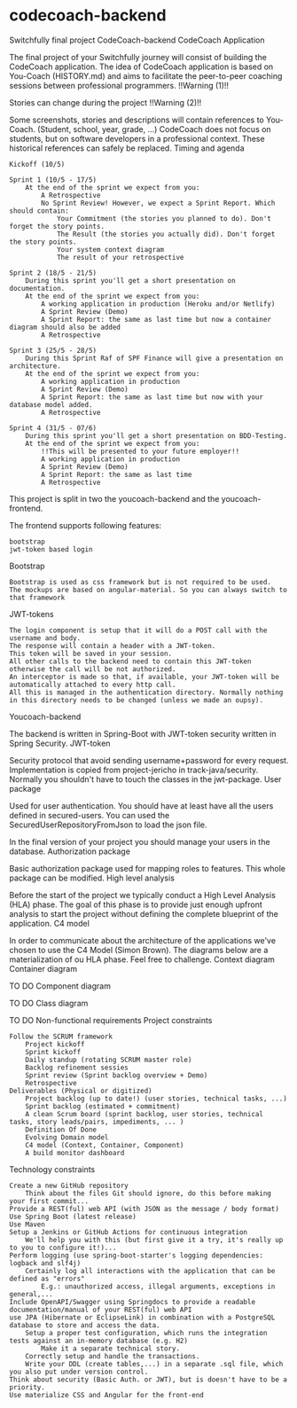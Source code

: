 # codecoach-backend
Switchfully final project CodeCoach-backend
CodeCoach Application

The final project of your Switchfully journey will consist of building the CodeCoach application. The idea of CodeCoach application is based on You-Coach (HISTORY.md) and aims to facilitate the peer-to-peer coaching sessions between professional programmers.
!!Warning (1)!!

Stories can change during the project
!!Warning (2)!!

Some screenshots, stories and descriptions will contain references to You-Coach. (Student, school, year, grade, ...) CodeCoach does not focus on students, but on software developers in a professional context. These historical references can safely be replaced.
Timing and agenda

    Kickoff (10/5)

    Sprint 1 (10/5 - 17/5)
        At the end of the sprint we expect from you:
            A Retrospective
            No Sprint Review! However, we expect a Sprint Report. Which should contain:
                Your Commitment (the stories you planned to do). Don't forget the story points.
                The Result (the stories you actually did). Don't forget the story points.
                Your system context diagram
                The result of your retrospective

    Sprint 2 (18/5 - 21/5)
        During this sprint you'll get a short presentation on documentation.
        At the end of the sprint we expect from you:
            A working application in production (Heroku and/or Netlify)
            A Sprint Review (Demo)
            A Sprint Report: the same as last time but now a container diagram should also be added
            A Retrospective

    Sprint 3 (25/5 - 28/5)
        During this Sprint Raf of SPF Finance will give a presentation on architecture.
        At the end of the sprint we expect from you:
            A working application in production
            A Sprint Review (Demo)
            A Sprint Report: the same as last time but now with your database model added.
            A Retrospective

    Sprint 4 (31/5 - 07/6)
        During this sprint you'll get a short presentation on BDD-Testing.
        At the end of the sprint we expect from you:
            !!This will be presented to your future employer!!
            A working application in production
            A Sprint Review (Demo)
            A Sprint Report: the same as last time
            A Retrospective


This project is split in two the youcoach-backend and the youcoach-frontend.

The frontend supports following features:

    bootstrap
    jwt-token based login

Bootstrap

    Bootstrap is used as css framework but is not required to be used.
    The mockups are based on angular-material. So you can always switch to that framework

JWT-tokens

    The login component is setup that it will do a POST call with the username and body.
    The response will contain a header with a JWT-token.
    This token will be saved in your session.
    All other calls to the backend need to contain this JWT-token otherwise the call will be not authorized.
    An interceptor is made so that, if available, your JWT-token will be automatically attached to every http call.
    All this is managed in the authentication directory. Normally nothing in this directory needs to be changed (unless we made an oupsy).

Youcoach-backend

The backend is written in Spring-Boot with JWT-token security written in Spring Security.
JWT-token

Security protocol that avoid sending username+password for every request. Implementation is copied from project-jericho in track-java/security. Normally you shouldn't have to touch the classes in the jwt-package.
User package

Used for user authentication. You should have at least have all the users defined in secured-users. You can used the SecuredUserRepositoryFromJson to load the json file.

In the final version of your project you should manage your users in the database.
Authorization package

Basic authorization package used for mapping roles to features. This whole package can be modified.
High level analysis

Before the start of the project we typically conduct a High Level Analysis (HLA) phase. The goal of this phase is to provide just enough upfront analysis to start the project without defining the complete blueprint of the application.
C4 model

In order to communicate about the architecture of the applications we've chosen to use the C4 Model (Simon Brown). The diagrams below are a materialization of ou HLA phase. Feel free to challenge.
Context diagram
Container diagram

TO DO
Component diagram

TO DO
Class diagram

TO DO
Non-functional requirements
Project constraints

    Follow the SCRUM framework
        Project kickoff
        Sprint kickoff
        Daily standup (rotating SCRUM master role)
        Backlog refinement sessies
        Sprint review (Sprint backlog overview + Demo)
        Retrospective
    Deliverables (Physical or digitized)
        Project backlog (up to date!) (user stories, technical tasks, ...)
        Sprint backlog (estimated + commitment)
        A clean Scrum board (sprint backlog, user stories, technical tasks, story leads/pairs, impediments, ... )
        Definition Of Done
        Evolving Domain model
        C4 model (Context, Container, Component)
        A build monitor dashboard

Technology constraints

    Create a new GitHub repository
        Think about the files Git should ignore, do this before making your first commit...
    Provide a REST(ful) web API (with JSON as the message / body format)
    Use Spring Boot (latest release)
    Use Maven
    Setup a Jenkins or GitHub Actions for continuous integration
        We'll help you with this (but first give it a try, it's really up to you to configure it!)...
    Perform logging (use spring-boot-starter's logging dependencies: logback and slf4j)
        Certainly log all interactions with the application that can be defined as "errors"
            E.g.: unauthorized access, illegal arguments, exceptions in general,...
    Include OpenAPI/Swagger using Springdocs to provide a readable documentation/manual of your REST(ful) web API
    use JPA (Hibernate or EclipseLink) in combination with a PostgreSQL database to store and access the data.
        Setup a proper test configuration, which runs the integration tests against an in-memory database (e.g. H2)
            Make it a separate technical story.
        Correctly setup and handle the transactions.
        Write your DDL (create tables,...) in a separate .sql file, which you also put under version control.
    Think about security (Basic Auth. or JWT), but is doesn't have to be a priority.
    Use materialize CSS and Angular for the front-end
